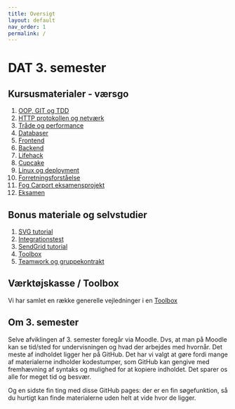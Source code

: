 ```yaml
---
title: Oversigt
layout: default
nav_order: 1
permalink: /
---
```


# DAT 3. semester

## Kursusmaterialer - værsgo

1. [OOP, GIT og TDD](./oop_git_tdd/README.md)
2. [HTTP protokollen og netværk](./http_network/README.md)
3. [Tråde og performance](./threads/README.md)
4. [Databaser](./databases/README.md)
5. [Frontend](./webstack/frontend/README.md)
6. [Backend](./webstack/backend/README.md)
7. [Lifehack](./projects/lifehack/README.md)
8. [Cupcake](./projects/cupcake/README.md)
9. [Linux og deployment](./linux_and_deployment/README.md)
10. [Forretningsforståelse](./business/README.md)
11. [Fog Carport eksamensprojekt](./projects/carport/README.md)
12. [Eksamen](./eksamen/README.md)

## Bonus materiale og selvstudier

1. [SVG tutorial](./projects/carport/svg/README.md)
2. [Integrationstest](./projects/carport/integrationstest/README.md)
3. [SendGrid tutorial](./projects/carport/sendgrid/README.md)
4. [Toolbox](./toolbox/README.md)
5. [Teamwork og gruppekontrakt](./teamwork/gruppekontrakt.docx)

## Værktøjskasse / Toolbox

Vi har samlet en række generelle vejledninger i en [Toolbox](./toolbox/README.md)

## Om 3. semester

Selve afviklingen af 3. semester foregår via Moodle. Dvs, at man på Moodle kan se tid/sted for undervisningen og hvad der arbejdes med hvornår. Det meste af indholdet ligger her på GitHub. Det har vi valgt at gøre fordi mange af materialerne indholder kodestumper, som GitHub kan gengive med fremhævning af syntaks og mulighed for at kopiere indholdet. Det sparer os alle for meget tid og besvær.

Og en sidste fin ting med disse GitHub pages: der er en fin søgefunktion, så du hurtigt kan finde materialerne uden helt at vide hvor de ligger.
